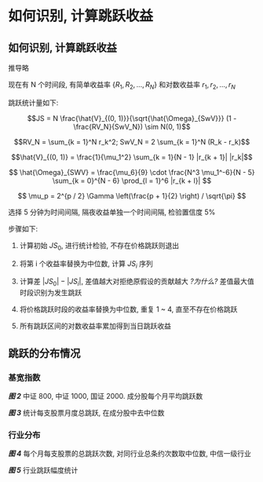 # 如何识别, 计算跳跃收益

## 如何识别, 计算跳跃收益

推导略

现在有 N 个时间段, 有简单收益率 $\{R_1, R_2, ..., R_N\}$ 和对数收益率 ${r_1, r_2, ..., r_N}$

跳跃统计量如下:

$$JS = N \frac{\hat{V}_{(0, 1)}}{\sqrt{\hat{\Omega}_{SwV}}} (1 - \frac{RV_N}{SwV_N}) \sim N(0, 1)$$

$$RV_N = \sum_{k = 1}^N r_k^2; SwV_N = 2 \sum_{k = 1}^N (R_k - r_k)$$

$$\hat{V}_{(0, 1)} = \frac{1}{\mu_1^2} \sum_{k = 1}{N - 1} |r_{k + 1}| |r_k|$$

$$ \hat{\Omega}_{SWV} = \frac{\mu_6}{9} \cdot \frac{N^3 \mu_1^-6}{N - 5} \sum_{k = 0}^{N - 6} \prod_{l = 1}^6 |r_{k + l}| $$

$$ \mu_p = 2^{p / 2} \Gamma \left(\frac{p + 1}{2} \right) / \sqrt{\pi} $$

选择 5 分钟为时间间隔, 隔夜收益单独一个时间间隔, 检验置信度 5%

步骤如下:

1. 计算初始 $JS_0$, 进行统计检验, 不存在价格跳跃则退出

2. 将第 i 个收益率替换为中位数, 计算 $JS_i$ 序列

3. 计算差 $|JS_0| - |JS_i|$, 差值越大对拒绝原假设的贡献越大 _?为什么?_ 差值最大值时段识别为发生跳跃

4. 将价格跳跃时段的收益率替换为中位数, 重复 1 ~ 4, 直至不存在价格跳跃

5. 所有跳跃区间的对数收益率累加得到当日跳跃收益

## 跳跃的分布情况

### 基宽指数

***图 2*** 中证 800, 中证 1000, 国证 2000. 成分股每个月平均跳跃数

***图 3*** 统计每支股票月度总跳跃, 在成分股中去中位数

### 行业分布

***图 4*** 每个月每支股票的总跳跃次数, 对同行业总条约次数取中位数, 中信一级行业

***图 5*** 行业跳跃幅度统计